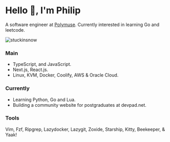 # Hello 👋, I'm Philip 

A software engineer at [Polymuse](https://polymuse.tech/). Currently interested in learning Go and leetcode. 

<p align="left"> <img src="https://komarev.com/ghpvc/?username=stuckinsnow&label=Profile%20views&color=0e75b6&style=flat" alt="stuckinsnow" /></p>

### Main

*  TypeScript, and JavaScript.
*  Next.js, React.js.
*  Linux, KVM, Docker, Coolify, AWS & Oracle Cloud.

### Currently

* Learning Python, Go and Lua.
* Building a community website for postgraduates at devpad.net.

### Tools

Vim, Fzf, Ripgrep, Lazydocker, Lazygit, Zoxide, Starship, Kitty, Beekeeper, & Yaak!
